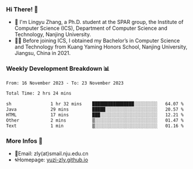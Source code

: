 ### Hi There! 👋 
- 🐳 I'm Lingyu Zhang, a Ph.D. student at the SPAR group, the Institute of Computer Science (ICS), Department of Computer Science and Technology, Nanjing University.
- 🧑‍🎓 Before joining ICS, I obtained my Bachelor’s in Computer Science and Technology from Kuang Yaming Honors School, Nanjing University, Jiangsu, China in 2021.

### Weekly Development Breakdown :bar_chart:

<!--START_SECTION:waka-->

```txt
From: 16 November 2023 - To: 23 November 2023

Total Time: 2 hrs 24 mins

sh               1 hr 32 mins    ████████████████░░░░░░░░░   64.07 %
Java             29 mins         █████░░░░░░░░░░░░░░░░░░░░   20.57 %
HTML             17 mins         ███░░░░░░░░░░░░░░░░░░░░░░   12.21 %
Other            2 mins          ▒░░░░░░░░░░░░░░░░░░░░░░░░   01.47 %
Text             1 min           ▒░░░░░░░░░░░░░░░░░░░░░░░░   01.16 %
```

<!--END_SECTION:waka-->

<!--
### Github Contributions :octocat:

![](https://raw.githubusercontent.com/yuzi-zly/yuzi-zly/output/github-contribution-grid-snake.svg)              
-->

### More Infos 📖

- 📧Email: zly(at)smail.nju.edu.cn
- 🌀Homepage: [yuzi-zly.github.io](https://yuzi-zly.github.io/)
